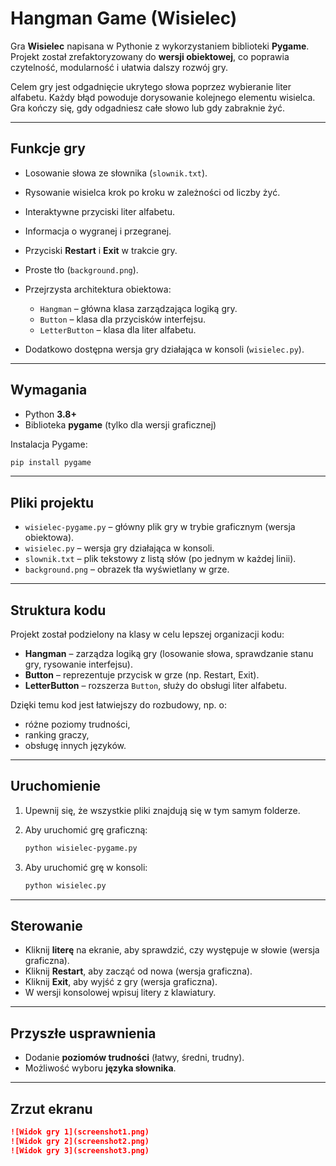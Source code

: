 # Hangman Game (Wisielec)

Gra **Wisielec** napisana w Pythonie z wykorzystaniem biblioteki **Pygame**.
Projekt został zrefaktoryzowany do **wersji obiektowej**, co poprawia czytelność, modularność i ułatwia dalszy rozwój gry.

Celem gry jest odgadnięcie ukrytego słowa poprzez wybieranie liter alfabetu.
Każdy błąd powoduje dorysowanie kolejnego elementu wisielca. Gra kończy się, gdy odgadniesz całe słowo lub gdy zabraknie żyć.

---

## Funkcje gry

* Losowanie słowa ze słownika (`slownik.txt`).
* Rysowanie wisielca krok po kroku w zależności od liczby żyć.
* Interaktywne przyciski liter alfabetu.
* Informacja o wygranej i przegranej.
* Przyciski **Restart** i **Exit** w trakcie gry.
* Proste tło (`background.png`).
* Przejrzysta architektura obiektowa:

  * `Hangman` – główna klasa zarządzająca logiką gry.
  * `Button` – klasa dla przycisków interfejsu.
  * `LetterButton` – klasa dla liter alfabetu.
* Dodatkowo dostępna wersja gry działająca w konsoli (`wisielec.py`).

---

## Wymagania

* Python **3.8+**
* Biblioteka **pygame** (tylko dla wersji graficznej)

Instalacja Pygame:

```bash
pip install pygame
```

---

## Pliki projektu

* `wisielec-pygame.py` – główny plik gry w trybie graficznym (wersja obiektowa).
* `wisielec.py` – wersja gry działająca w konsoli.
* `slownik.txt` – plik tekstowy z listą słów (po jednym w każdej linii).
* `background.png` – obrazek tła wyświetlany w grze.

---

## Struktura kodu

Projekt został podzielony na klasy w celu lepszej organizacji kodu:

* **Hangman** – zarządza logiką gry (losowanie słowa, sprawdzanie stanu gry, rysowanie interfejsu).
* **Button** – reprezentuje przycisk w grze (np. Restart, Exit).
* **LetterButton** – rozszerza `Button`, służy do obsługi liter alfabetu.

Dzięki temu kod jest łatwiejszy do rozbudowy, np. o:

* różne poziomy trudności,
* ranking graczy,
* obsługę innych języków.

---

## Uruchomienie

1. Upewnij się, że wszystkie pliki znajdują się w tym samym folderze.
2. Aby uruchomić grę graficzną:

   ```bash
   python wisielec-pygame.py
   ```
3. Aby uruchomić grę w konsoli:

   ```bash
   python wisielec.py
   ```

---

## Sterowanie

* Kliknij **literę** na ekranie, aby sprawdzić, czy występuje w słowie (wersja graficzna).
* Kliknij **Restart**, aby zacząć od nowa (wersja graficzna).
* Kliknij **Exit**, aby wyjść z gry (wersja graficzna).
* W wersji konsolowej wpisuj litery z klawiatury.

---

## Przyszłe usprawnienia

* Dodanie **poziomów trudności** (łatwy, średni, trudny).
* Możliwość wyboru **języka słownika**.

---

## Zrzut ekranu

```markdown
![Widok gry 1](screenshot1.png)
![Widok gry 2](screenshot2.png)
![Widok gry 3](screenshot3.png)
```

